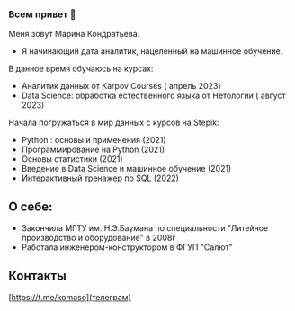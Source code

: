 ### Всем привет 👋
Меня зовут Марина Кондратьева.

- Я начинающий дата аналитик, нацеленный на машинное обучение.

В данное время обучаюсь на курсах:
 - Аналитик данных от Karpov Courses ( апрель 2023)
 - Data Science: обработка естественного языка от Нетологии ( август 2023)
 
 Начала погружаться в мир данных с курсов на Stepik:
 
 - Python : основы и применения (2021)
 - Программирование на Python (2021)
 - Основы статистики (2021)
 - Введение в Data Science и машинное обучение (2021)
 - Интерактивный тренажер по SQL (2022)

## О себе:

- Закончила МГТУ им. Н.Э.Баумана по специальности "Литейное производство и оборудование" в 2008г
- Работала инженером-конструктором в ФГУП "Салют"

## Контакты
[https://t.me/komaso](телеграм)

